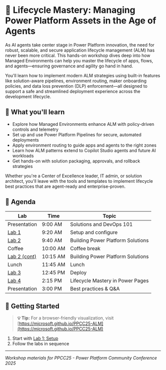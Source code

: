 # 🚀 Lifecycle Mastery: Managing Power Platform Assets in the Age of Agents

As AI agents take center stage in Power Platform innovation, the need for robust, scalable, and secure application lifecycle management (ALM) has never been more critical. This hands-on workshop dives deep into how Managed Environments can help you master the lifecycle of apps, flows, and agents—ensuring governance and agility go hand in hand.

You'll learn how to implement modern ALM strategies using built-in features like solution-aware pipelines, environment routing, maker onboarding policies, and data loss prevention (DLP) enforcement—all designed to support a safe and streamlined deployment experience across the development lifecycle.

## 🎯 What you'll learn

- Explore how Managed Environments enhance ALM with policy-driven controls and telemetry
- Set up and use Power Platform Pipelines for secure, automated deployments
- Apply environment routing to guide apps and agents to the right zones
- Learn how ALM patterns extend to Copilot Studio agents and future AI workloads
- Get hands-on with solution packaging, approvals, and rollback strategies

Whether you're a Center of Excellence leader, IT admin, or solution architect, you'll leave with the tools and templates to implement lifecycle best practices that are agent-ready and enterprise-proven.

## 📅 Agenda

| Lab | Time | Topic |
| --- | --- | --- |
| Presentation | 9:00 AM | Solutions and DevOps 101 |
| [Lab 1](docs/labs/lab1/lab1.md) | 9:20 AM | Setup and configure |
| [Lab 2](docs/labs/lab2/lab2.md) | 9:40 AM | Building Power Platform Solutions |
| Coffee | 10:00 AM | Coffee break |
| [Lab 2 (cont)](docs/labs/lab2/lab2.md) | 10:15 AM | Building Power Platform Solutions |
| Lunch | 11:45 AM | Lunch |
| [Lab 3](docs/labs/lab3/lab3.md) | 12:45 PM | Deploy |
| [Lab 4](docs/labs/lab4/lab4.md) | 2:15 PM | Lifecycle Mastery in Power Pages |
| Presentation | 3:00 PM | Best practices & Q&A |

## 🚀 Getting Started

> **💡 Tip:** For a browser-friendly visualization, visit [https://microsoft.github.io/PPCC25-ALM](https://microsoft.github.io/PPCC25-ALM)

1. Start with [Lab 1: Setup](docs/labs/lab1/lab1.md)
1. Follow the labs in sequence

---

*Workshop materials for PPCC25 - Power Platform Community Conference 2025*